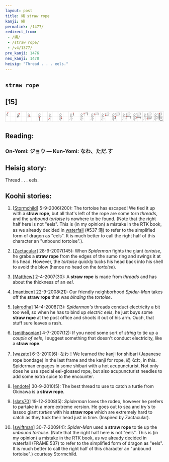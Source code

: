 ```yaml
---
layout: post
title: 縄 straw rope
kanji: 縄
permalink: /1477/
redirect_from:
 - /縄/
 - /straw rope/
 - /v4/1377/
pre_kanji: 1476
nex_kanji: 1478
heisig: "Thread . . . eels."
---
```


## `straw rope`

## [15]

<div class="stroke"><img src="../images/E7B884.png" /></div>

## Reading:

### On-Yomi: ジョウ &mdash; Kun-Yomi: なわ、ただ.す

## Heisig story:

Thread . . . eels.

## Koohii stories:

1) [<a href="http://kanji.koohii.com/profile/Stormchild">Stormchild</a>] 5-9-2006(200): The tortoise has escaped! We tied it up with a<strong> straw rope</strong>, but all that&#039;s left of the rope are some torn <em>threads</em>, and the <em>unbound tortoise</em> is nowhere to be found. (Note that the right half here is not &quot;eels&quot;. This is (in my opinion) a mistake in the RTK book, as we already decided in <a href="../v4/537">waterfall</a> (#537 滝) to refer to the simplified form of dragon as &quot;eels&quot;. It is much better to call the right half of this character an &quot;unbound tortoise&quot;.).

2) [<a href="http://kanji.koohii.com/profile/Zactacular">Zactacular</a>] 28-9-2007(145): When <em>Spiderman</em> fights the giant <em>tortoise</em>, he grabs a<strong> straw rope</strong> from the edges of the sumo ring and swings it at his head. However, the <em>tortoise</em> quickly tucks his head back into his shell to avoid the blow (hence no head on the <em>tortoise</em>).

3) [<a href="http://kanji.koohii.com/profile/Matthew">Matthew</a>] 2-4-2007(30): A<strong> straw rope</strong> is made from <em>threads</em> and has about the thickness of an <em>eel</em>.

4) [<a href="http://kanji.koohii.com/profile/mantixen">mantixen</a>] 22-9-2008(21): Our friendly neighborhood <em>Spider-Man</em> takes off the<strong> straw rope</strong> that was <em>binding</em> the <em>tortoise</em>.

5) [<a href="http://kanji.koohii.com/profile/akrodha">akrodha</a>] 14-4-2008(13): <em>Spiderman&#039;s</em> threads conduct electricity a bit too well, so when he has to bind up <em>electric eels</em>, he just buys some<strong> straw rope</strong> at the post office and shoots it out of his arm. Ouch, that stuff sure leaves a rash.

6) [<a href="http://kanji.koohii.com/profile/smithsonian">smithsonian</a>] 4-7-2007(12): If you need some sort of <em>string</em> to tie up a <em>couple of eels</em>, I suggest something that doesn&#039;t conduct electricity, like a<strong> straw rope</strong>.

7) [<a href="http://kanji.koohii.com/profile/wazato">wazato</a>] 6-3-2010(6): なわ！We learned the kanji for shibari (Japanese rope bondage) in the last frame and the kanji for rope, 縄 なわ, in this. Spiderman engages in some shibari with a hot acupuncturist. Not only does he use special eel-glossed rope, but also acupuncturist needles to add some extra spice to the encounter.

8) [<a href="http://kanji.koohii.com/profile/endote">endote</a>] 30-9-2010(5): The best thread to use to catch a turtle from Okinawa is a<strong> straw rope</strong>.

9) [<a href="http://kanji.koohii.com/profile/slats70">slats70</a>] 19-12-2008(5): <em>Spiderman</em> loves the rodeo, however he prefers to partake in a more extreme version. He goes out to sea and try&#039;s to lassoo giant <em>turtles</em> with his<strong> straw rope</strong> which are extremely hard to catch as they tuck their head just in time. (Inspired by Zactacular).

10) [<a href="http://kanji.koohii.com/profile/swiftman">swiftman</a>] 30-7-2009(4): <em>Spider-Man</em> used a<strong> straw rope</strong> to tie up the <em>unbound tortoise</em>. (Note that the right half here is not &quot;eels&quot;. This is (in my opinion) a mistake in the RTK book, as we already decided in waterfall (FRAME 537) to refer to the simplified form of dragon as &quot;eels&quot;. It is much better to call the right half of this character an &quot;unbound tortoise&quot;.) courtesy Stormchild.

